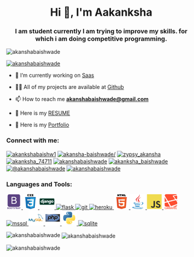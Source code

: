 <h1 align="center">Hi 👋, I'm Aakanksha</h1>
<h3 align="center">I am student currently I am trying to improve my skills. for which i am doing competitive programming.</h3>

<p align="left"> <img src="https://komarev.com/ghpvc/?username=akanshabaishwade&label=Profile%20views&color=0e75b6&style=flat" alt="akanshabaishwade" /> </p>

<p align="left"> <a href="https://github.com/ryo-ma/github-profile-trophy"><img src="https://github-profile-trophy.vercel.app/?username=akanshabaishwade" alt="akanshabaishwade" /></a> </p>

- 🔭 I’m currently working on [Saas](https://github.com/akanshabaishwade/Eshop_django)

- 👨‍💻 All of my projects are available at [Github](https://github.com/akanshabaishwade)

- 📫 How to reach me **akanshabaishwade@gmail.com**

- 📄 Here is my [RESUME](https://drive.google.com/file/d/1ak58jCo7TAlxbn6nLAjvp8qWhOhE8ChS/view?usp=sharing)

- 📄 Here is my [Portfolio](https://akanshabaishwade.github.io/My__Portfolio/iPortfolio/index.html)


<h3 align="left">Connect with me:</h3>
<p align="left">
<a href="https://twitter.com/akankshabaishw1" target="blank"><img align="center" src="https://raw.githubusercontent.com/rahuldkjain/github-profile-readme-generator/master/src/images/icons/Social/twitter.svg" alt="akankshabaishw1" height="30" width="40" /></a>
<a href="https://linkedin.com/in/akansha-baishwade/" target="blank"><img align="center" src="https://raw.githubusercontent.com/rahuldkjain/github-profile-readme-generator/master/src/images/icons/Social/linked-in-alt.svg" alt="akansha-baishwade/" height="30" width="40" /></a>
<a href="https://instagram.com/zypsy_akansha" target="blank"><img align="center" src="https://raw.githubusercontent.com/rahuldkjain/github-profile-readme-generator/master/src/images/icons/Social/instagram.svg" alt="zypsy_akansha" height="30" width="40" /></a>
<a href="https://www.codechef.com/users/akanksha_74711" target="blank"><img align="center" src="https://cdn.jsdelivr.net/npm/simple-icons@3.1.0/icons/codechef.svg" alt="akanksha_74711" height="30" width="40" /></a>
<a href="https://www.hackerrank.com/akanshabaishwade" target="blank"><img align="center" src="https://raw.githubusercontent.com/rahuldkjain/github-profile-readme-generator/master/src/images/icons/Social/hackerrank.svg" alt="akanshabaishwade" height="30" width="40" /></a>
<a href="https://codeforces.com/profile/akanksha_baishwade" target="blank"><img align="center" src="https://cdn.jsdelivr.net/npm/simple-icons@3.0.1/icons/codeforces.svg" alt="akanksha_baishwade" height="30" width="40" /></a>
<a href="https://www.hackerearth.com/@akanshabaishwade" target="blank"><img align="center" src="https://raw.githubusercontent.com/rahuldkjain/github-profile-readme-generator/master/src/images/icons/Social/hackerearth.svg" alt="@akanshabaishwade" height="30" width="40" /></a>
<a href="https://auth.geeksforgeeks.org/user/akanshabaishwade" target="blank"><img align="center" src="https://raw.githubusercontent.com/rahuldkjain/github-profile-readme-generator/master/src/images/icons/Social/geeks-for-geeks.svg" alt="akanshabaishwade" height="30" width="40" /></a>
</p>

<h3 align="left">Languages and Tools:</h3>
<p align="left"> <a href="https://getbootstrap.com" target="_blank"> <img src="https://raw.githubusercontent.com/devicons/devicon/master/icons/bootstrap/bootstrap-plain-wordmark.svg" alt="bootstrap" width="40" height="40"/> </a> <a href="https://www.w3schools.com/css/" target="_blank"> <img src="https://raw.githubusercontent.com/devicons/devicon/master/icons/css3/css3-original-wordmark.svg" alt="css3" width="40" height="40"/> </a> <a href="https://www.djangoproject.com/" target="_blank"> <img src="https://raw.githubusercontent.com/devicons/devicon/master/icons/django/django-original.svg" alt="django" width="40" height="40"/> </a> <a href="https://flask.palletsprojects.com/" target="_blank"> <img src="https://www.vectorlogo.zone/logos/pocoo_flask/pocoo_flask-icon.svg" alt="flask" width="40" height="40"/> </a> <a href="https://git-scm.com/" target="_blank"> <img src="https://www.vectorlogo.zone/logos/git-scm/git-scm-icon.svg" alt="git" width="40" height="40"/> </a> <a href="https://heroku.com" target="_blank"> <img src="https://www.vectorlogo.zone/logos/heroku/heroku-icon.svg" alt="heroku" width="40" height="40"/> </a> <a href="https://www.w3.org/html/" target="_blank"> <img src="https://raw.githubusercontent.com/devicons/devicon/master/icons/html5/html5-original-wordmark.svg" alt="html5" width="40" height="40"/> </a> <a href="https://www.java.com" target="_blank"> <img src="https://raw.githubusercontent.com/devicons/devicon/master/icons/java/java-original.svg" alt="java" width="40" height="40"/> </a> <a href="https://developer.mozilla.org/en-US/docs/Web/JavaScript" target="_blank"> <img src="https://raw.githubusercontent.com/devicons/devicon/master/icons/javascript/javascript-original.svg" alt="javascript" width="40" height="40"/> </a> <a href="https://laravel.com/" target="_blank"> <img src="https://raw.githubusercontent.com/devicons/devicon/master/icons/laravel/laravel-plain-wordmark.svg" alt="laravel" width="40" height="40"/> </a> <a href="https://www.microsoft.com/en-us/sql-server" target="_blank"> <img src="https://www.svgrepo.com/show/303229/microsoft-sql-server-logo.svg" alt="mssql" width="40" height="40"/> </a> <a href="https://www.mysql.com/" target="_blank"> <img src="https://raw.githubusercontent.com/devicons/devicon/master/icons/mysql/mysql-original-wordmark.svg" alt="mysql" width="40" height="40"/> </a> <a href="https://www.php.net" target="_blank"> <img src="https://raw.githubusercontent.com/devicons/devicon/master/icons/php/php-original.svg" alt="php" width="40" height="40"/> </a> <a href="https://www.python.org" target="_blank"> <img src="https://raw.githubusercontent.com/devicons/devicon/master/icons/python/python-original.svg" alt="python" width="40" height="40"/> </a> <a href="https://www.sqlite.org/" target="_blank"> <img src="https://www.vectorlogo.zone/logos/sqlite/sqlite-icon.svg" alt="sqlite" width="40" height="40"/> </a> </p>

<p><img align="left" src="https://github-readme-stats.vercel.app/api/top-langs?username=akanshabaishwade&show_icons=true&locale=en&layout=compact" alt="akanshabaishwade" /></p>

<p>&nbsp;<img align="center" src="https://github-readme-stats.vercel.app/api?username=akanshabaishwade&show_icons=true&locale=en" alt="akanshabaishwade" /></p>

<p><img align="center" src="https://github-readme-streak-stats.herokuapp.com/?user=akanshabaishwade&" alt="akanshabaishwade" /></p>

